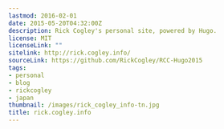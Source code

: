 ```yaml
---
lastmod: 2016-02-01
date: 2015-05-20T04:32:00Z
description: Rick Cogley's personal site, powered by Hugo.
license: MIT
licenseLink: ""
sitelink: http://rick.cogley.info/
sourceLink: https://github.com/RickCogley/RCC-Hugo2015
tags:
- personal
- blog
- rickcogley
- japan
thumbnail: /images/rick_cogley_info-tn.jpg
title: rick.cogley.info
---
```

